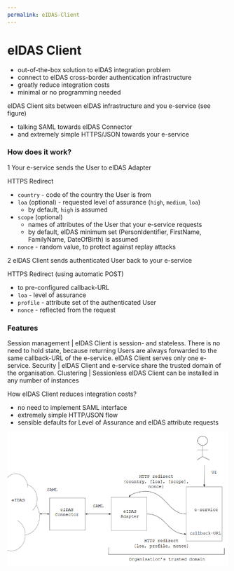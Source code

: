 ```yaml
---
permalink: eIDAS-Client
---
```


# eIDAS Client

- out-of-the-box solution to eIDAS integration problem
- connect to eIDAS cross-border authentication infrastructure
- greatly reduce integration costs
- minimal or no programming needed

eIDAS Client sits between eIDAS infrastructure and you e-service (see figure)
- talking SAML towards eIDAS Connector 
- and extremely simple HTTPS/JSON towards your e-service

### How does it work?

1  Your e-service sends the User to eIDAS Adapter

HTTPS Redirect 
- `country` - code of the country the User is from
- `loa` (optional) - requested level of assurance (`high`, `medium`, `loa`)
    - by default, `high` is assumed 
- `scope` (optional)
  - names of attributes of the User that your e-service requests
  - by default, eIDAS minimum set (PersonIdentifier, FirstName, FamilyName, DateOfBirth) is assumed
- `nonce` - random value, to protect against replay attacks

2  eIDAS Client sends authenticated User back to your e-service

HTTPS Redirect (using automatic POST)
- to pre-configured callback-URL
- `loa` - level of assurance
- `profile` - attribute set of the authenticated User
- `nonce` - reflected from the request

### Features

Session management | eIDAS Client is session- and stateless. There is no need to hold state, because returning Users are always forwarded to the same callback-URL of the e-service. eIDAS Client serves only one e-service.
Security | eIDAS Client and e-service share the trusted domain of the organisation. 
Clustering | Sessionless eIDAS Client can be installed in any number of instances

How eIDAS Client reduces integration costs?
- no need to implement SAML interface
- extremely simple HTTP/JSON flow 
- sensible defaults for Level of Assurance and eIDAS attribute requests

<img src='img/CLIENT.png' style='width:700px'>



